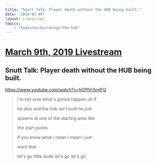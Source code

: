 ```yaml
---
title: "Snutt Talk: Player death without the HUB being built."
date: "2019-03-09"
layout: transcript
topics:
    - "features/buildings/the-hub"
---
```

# [March 9th, 2019 Livestream](../2019-03-09.md)
## Snutt Talk: Player death without the HUB being built.
https://www.youtube.com/watch?v=hCPIVr5mlFQ
> i'm not sure what's gonna happen uh if
> 
> he dies and the hub isn't built he just
> 
> spawns at one of the starting area like
> 
> the start points
> 
> if you know what i mean i mean i just
> 
> want that
> 
> let's go little dude let's go let's go
> 
